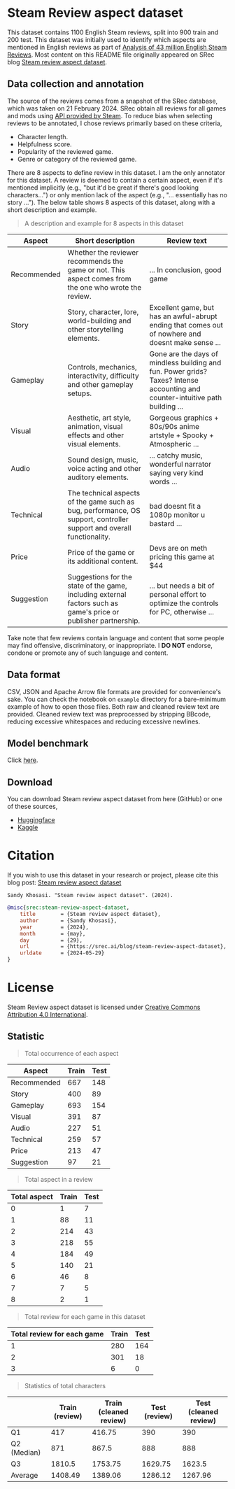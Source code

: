 # Steam Review aspect dataset

This dataset contains 1100 English Steam reviews, split into 900 train and 200 test. This dataset was initially used to identify which aspects are mentioned in English reviews as part of [Analysis of 43 million English Steam Reviews](https://srec.ai/blog/analysis-43m-english-steam-reviews). Most content on this README file originally appeared on SRec blog [Steam review aspect dataset](https://srec.ai/blog/steam-review-aspect-dataset).

## Data collection and annotation

The source of the reviews comes from a snapshot of the SRec database, which was taken on 21 February 2024. SRec obtain all reviews for all games and mods using [API provided by Steam](https://partner.steamgames.com/doc/store/getreviews). To reduce bias when selecting reviews to be annotated, I chose reviews primarily based on these criteria,

* Character length.
* Helpfulness score.
* Popularity of the reviewed game.
* Genre or category of the reviewed game.

There are 8 aspects to define review in this dataset. I am the only annotator for this dataset. A review is deemed to contain a certain aspect, even if it's mentioned implicitly (e.g., "but it'd be great if there's good looking characters...") or only mention lack of the aspect (e.g., "... essentially has no story ..."). The below table shows 8 aspects of this dataset, along with a short description and example.

> A description and example for 8 aspects in this dataset

| Aspect      | Short description                                                                                                     | Review text                                                                                                                    |
| ----------- | --------------------------------------------------------------------------------------------------------------------- | ------------------------------------------------------------------------------------------------------------------------------ |
| Recommended | Whether the reviewer recommends the game or not. This aspect comes from the one who wrote the review.                 | ... In conclusion, good game                                                                                                   |
| Story       | Story, character, lore, world-building and other storytelling elements.                                               | Excellent game, but has an awful-abrupt ending that comes out of nowhere and doesnt make sense ...                             |
| Gameplay    | Controls, mechanics, interactivity, difficulty and other gameplay setups.                                             | Gone are the days of mindless building and fun. Power grids? Taxes? Intense accounting and counter-intuitive path building ... |
| Visual      | Aesthetic, art style, animation, visual effects and other visual elements.                                            | Gorgeous graphics + 80s/90s anime artstyle + Spooky + Atmospheric ...                                                          |
| Audio       | Sound design, music, voice acting and other auditory elements.                                                        | ... catchy music, wonderful narrator saying very kind words ...                                                                |
| Technical   | The technical aspects of the game such as bug, performance, OS support, controller support and overall functionality. | bad doesnt fit a 1080p monitor u bastard ...                                                                                   |
| Price       | Price of the game or its additional content.                                                                          | Devs are on meth pricing this game at $44                                                                                      |
| Suggestion  | Suggestions for the state of the game, including external factors such as game\'s price or publisher partnership.     | ... but needs a bit of personal effort to optimize the controls for PC, otherwise ...                                          |

Take note that few reviews contain language and content that some people may find offensive, discriminatory, or inappropriate. I **DO NOT** endorse, condone or promote any of such language and content.

## Data format

CSV, JSON and Apache Arrow file formats are provided for convenience's sake. You can check the notebook on `example` directory for a bare-minimum example of how to open those files. Both raw and cleaned review text are provided. Cleaned review text was preprocessed by stripping BBcode, reducing excessive whitespaces and reducing excessive newlines.

## Model benchmark

Click [here](./model_benchmark/README.md).

## Download

You can download Steam review aspect dataset from here (GitHub) or one of these sources,

* [Huggingface](https://huggingface.co/datasets/ilos-vigil/steam-review-aspect-dataset)
* [Kaggle](https://www.kaggle.com/datasets/ilosvigil/steam-review-aspect-dataset)

# Citation

If you wish to use this dataset in your research or project, please cite this blog post: [Steam review aspect dataset](https://srec.ai/blog/steam-review-aspect-dataset) 

```
Sandy Khosasi. "Steam review aspect dataset". (2024).
```

```bibtex
@misc{srec:steam-review-aspect-dataset,
	title        = {Steam review aspect dataset},
	author       = {Sandy Khosasi},
	year         = {2024},
	month        = {may},
	day          = {29},
	url          = {https://srec.ai/blog/steam-review-aspect-dataset},
    urldate      = {2024-05-29}
}
```

# License

Steam Review aspect dataset is licensed under [Creative Commons Attribution 4.0 International](https://creativecommons.org/licenses/by/4.0).


## Statistic

> Total occurrence of each aspect

| Aspect      | Train | Test |
| ----------- | ----- | ---- |
| Recommended | 667   | 148  |
| Story       | 400   | 89   |
| Gameplay    | 693   | 154  |
| Visual      | 391   | 87   |
| Audio       | 227   | 51   |
| Technical   | 259   | 57   |
| Price       | 213   | 47   |
| Suggestion  | 97    | 21   |

> Total aspect in a review

| Total aspect | Train | Test |
| ------------ | ----- | ---- |
| 0            | 1     | 7    |
| 1            | 88    | 11   |
| 2            | 214   | 43   |
| 3            | 218   | 55   |
| 4            | 184   | 49   |
| 5            | 140   | 21   |
| 6            | 46    | 8    |
| 7            | 7     | 5    |
| 8            | 2     | 1    |

> Total review for each game in this dataset

| Total review for each game | Train | Test |
| -------------------------- | ----- | ---- |
| 1                          | 280   | 164  |
| 2                          | 301   | 18   |
| 3                          | 6     | 0    |

> Statistics of total characters

|             | Train (review) | Train (cleaned review) | Test (review) | Test (cleaned review) |
| ----------- | -------------- | ---------------------- | ------------- | --------------------- |
| Q1          | 417            | 416.75                 | 390           | 390                   |
| Q2 (Median) | 871            | 867.5                  | 888           | 888                   |
| Q3          | 1810.5         | 1753.75                | 1629.75       | 1623.5                |
| Average     | 1408.49        | 1389.06                | 1286.12       | 1267.96               |
